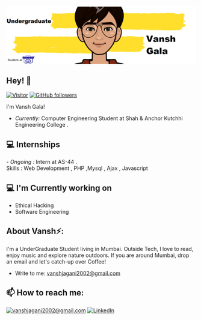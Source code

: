 ![Vansh Gala Banner Image](./banner.png)

<h2>Hey! 👋</h2>

[![Visitor](https://visitor-badge.laobi.icu/badge?page_id=Vansh-829.Vansh-829)](https://github.com/Vansh-829) [![GitHub followers](https://img.shields.io/github/followers/Vansh-829.svg?style=social&label=Follow)](https://github.com/Vansh-829?tab=followers)

I'm Vansh Gala! 
- <i>Currently:</i> Computer Engineering Student at Shah & Anchor Kutchhi Engineering College . 
<!-- - <i>Previously:</i> Full Stack Software Engineer at Zoho Corporation. -->

<h2>💻 Internships</h2>
- <i>Ongoing :</i> Intern at AS-44 .<br>Skills : Web Development , PHP ,Mysql , Ajax , Javascript



<h2>💻 I'm Currently working on</h2>

- Ethical Hacking
- Software Engineering


<!-- __Check out my GitHub repository:__

<div>
  <p>
    <a href="#">
      <img src="#" />
    </a>
    <a href="#">
      <img src="#" />
    </a>
  </p>
</div>

<h2>👀 Stats</h2> -->

<div>
<!--   <p align="center">
    <b><em>Now listening to:</em></b> <br/>
    <img src="https://spotify-github-profile.vercel.app/api/view?uid=lakshmanan.meiyappan&cover_image=true&theme=novatorem" alt="Now Listenting to" />
  </p> -->
  
  <p align="center">
  <!-- <b><em>GitHub Stats:</em></b> <br/>
    <img src="https://github-readme-streak-stats.herokuapp.com/?user=laxmena" alt="GitHub Stats" /> <br/><br/>
  <b><em>Programming activity (Last 7 days):</em></b> <br/>
    <img src="https://github-readme-stats.vercel.app/api/wakatime?username=laxmena" alt="WakaTime" /> -->
  </p>
</div>

<h2> About Vansh⚡:</h2>

I'm a UnderGraduate Student living in Mumbai. Outside Tech, I love to read, enjoy music and explore nature outdoors. If you are around Mumbai, drop an email and let's catch-up over Coffee!
 
<!-- - Check out my Blog: [https://laxmena.com](https://laxmena.com) -->
<!-- - Know more about me: [About Laxmena](https://laxmena.com/pages/about) -->
- Write to me: [vanshjagani2002@gmail.com](mailto:vanshjagani2002@gmail.com)

<h2>📫 How to reach me:</h2>

<a href="mailto:vanshjagani2002@gmail.com">![vanshjagani2002@gmail.com](https://img.shields.io/badge/Gmail-D14836?style=for-the-badge&logo=gmail&logoColor=white)</a> <a href="www.linkedin.com/in/vansh-gala/">![LinkedIn](https://img.shields.io/badge/LinkedIn-0077B5?style=for-the-badge&logo=linkedin&logoColor=white)</a>
